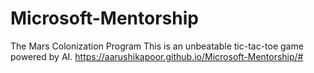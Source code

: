 # Microsoft-Mentorship
The Mars Colonization Program
This is an unbeatable tic-tac-toe game powered by AI.
https://aarushikapoor.github.io/Microsoft-Mentorship/#
